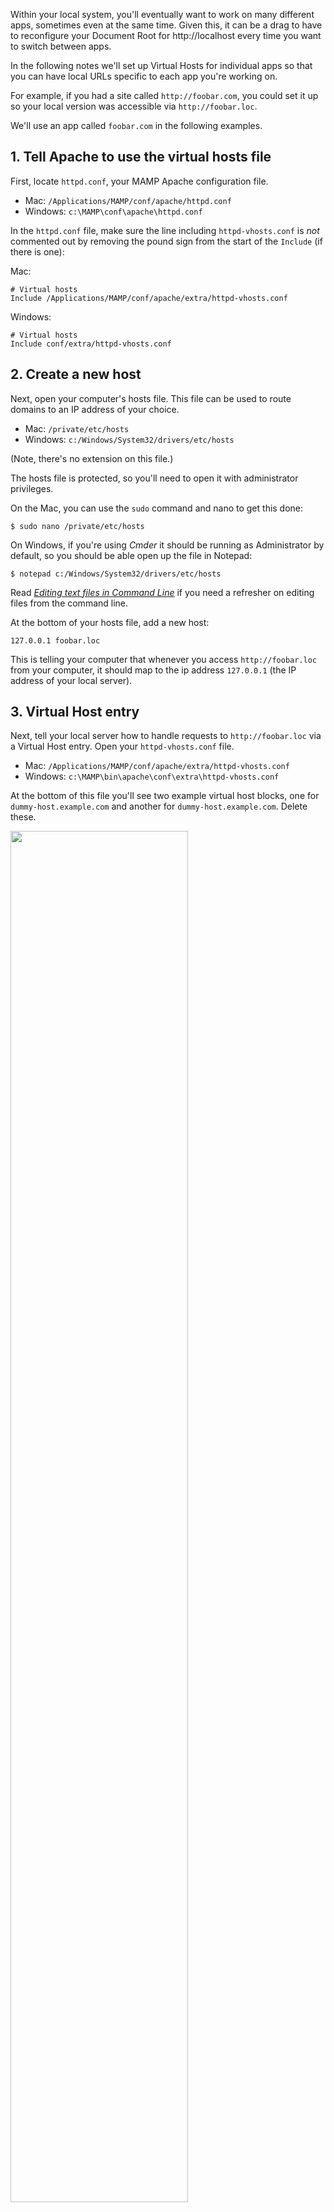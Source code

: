Within your local system, you'll eventually want to work on many different apps, sometimes even at the same time. Given this, it can be a drag to have to reconfigure your Document Root for http://localhost every time you want to switch between apps.

In the following notes we'll set up Virtual Hosts for individual apps so that you can have local URLs specific to each app you're working on.

For example, if you had a site called `http://foobar.com`, you could set it up so your local version was accessible via `http://foobar.loc`.

We'll use an app called `foobar.com` in the following examples.


## 1. Tell Apache to use the virtual hosts file

First, locate `httpd.conf`, your MAMP Apache configuration file.

* Mac: `/Applications/MAMP/conf/apache/httpd.conf`
* Windows: `c:\MAMP\conf\apache\httpd.conf`

In the `httpd.conf` file, make sure the line including `httpd-vhosts.conf` is *not* commented out by removing the pound sign from the start of the `Include` (if there is one):

Mac:

	# Virtual hosts
	Include /Applications/MAMP/conf/apache/extra/httpd-vhosts.conf

Windows:
	
	# Virtual hosts
	Include conf/extra/httpd-vhosts.conf


## 2. Create a new host

Next, open your computer's hosts file. This file can be used to route domains to an IP address of your choice. 

* Mac: `/private/etc/hosts`
* Windows: `c:/Windows/System32/drivers/etc/hosts`

(Note, there's no extension on this file.)

The hosts file is protected, so you'll need to open it with administrator privileges. 

On the Mac, you can use the `sudo` command and nano to get this done:

	$ sudo nano /private/etc/hosts

On Windows, if you're using *Cmder* it should be running as Administrator by default, so you should be able open up the file in Notepad:

	$ notepad c:/Windows/System32/drivers/etc/hosts

Read [*Editing text files in Command Line*](/Version_Control/Editing_text_files_in_CL) if you need a refresher on editing files from the command line.

At the bottom of your hosts file, add a new host:

	127.0.0.1 foobar.loc
	
This is telling your computer that whenever you access `http://foobar.loc` from your computer, it should map to the ip address `127.0.0.1` (the IP address of your local server).
	

## 3. Virtual Host entry

Next, tell your local server how to handle requests to `http://foobar.loc` via a Virtual Host entry. Open your `httpd-vhosts.conf` file.

* Mac: `/Applications/MAMP/conf/apache/extra/httpd-vhosts.conf`
* Windows: `c:\MAMP\bin\apache\conf\extra\httpd-vhosts.conf`

At the bottom of this file you'll see two example virtual host blocks, one for `dummy-host.example.com` and another for `dummy-host.example.com`. Delete these.

<img src='http://making-the-internet.s3.amazonaws.com/vc-vhost-examples@2x.png' class='' style='max-width:728px; width:75%' alt=''>

Now, add your own virtual host block:

	<VirtualHost *:80>
		ServerName foobar.loc
		DocumentRoot /Users/Documents/Sites/foobar.com
		<Directory /Users/Documents/Sites/foobar.com>
			Options Indexes FollowSymLinks MultiViews
			AllowOverride All
			Order allow,deny
			allow from all
		</Directory>
	</VirtualHost>
	

Be sure to change the following:

1. `ServerName` (use `.loc` or `.dev` to distinguish it from the live TLD)
2. `DocumentRoot` (point it to the app directory in your document root)
3. `Directory` (same as `DocumentRoot`)

Note, the above assumes you're running on Port 80 (`*:80`). If you're running your local Apache on a different port, make that edit.

This is what your `httpd-vhosts.conf` file should look like when you're done:

<img src='http://making-the-internet.s3.amazonaws.com/vc-vhosts-done@2x.png' class='' style='max-width:726px; width:75%' alt=''>

**Restart your local server** and test out your local URL. 

Make sure you explicitly type in `http://foobar.loc` with `http://` at the beginning. If you don't, your browser may just try and do a web search for `foobar.loc` because it does not recognize `.loc` as a domain extension. 

### Summary (to be repeated every time you want to add a new app):
+ Add a new local URL in your computer's `host` file.
+ Add a new `<VirtualHost>` record block in MAMP/Apache's `httpd-vhosts.conf` file.

Note how it's only Steps 2 and 3 above that need to be repeated for any new apps. Step 1 is a one time deal to get virtual hosts working.


### Tips
* Make shortcuts to `httpd-vhosts.conf` and `hosts` for quick access in the future.
* [MAMP Pro ($59)](http://www.mamp.info/en/mamp-pro/) offers a point and click interface to quickly edit hosts, in addition to [other features](http://www.mamp.info/en/mamp-pro/features/matrix.html).
* If you run into any problems, check your Apache error log.



